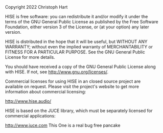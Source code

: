  Copyright 2022 Christoph Hart

 HISE is free software: you can redistribute it and/or modify
 it under the terms of the GNU General Public License as published by
 the Free Software Foundation, either version 3 of the License, or
 (at your option) any later version.

 HISE is distributed in the hope that it will be useful,
 but WITHOUT ANY WARRANTY; without even the implied warranty of
 MERCHANTABILITY or FITNESS FOR A PARTICULAR PURPOSE.  See the
 GNU General Public License for more details.

 You should have received a copy of the GNU General Public License
 along with HISE.  If not, see <http://www.gnu.org/licenses/>.

 Commercial licenses for using HISE in an closed source project are 
 available on request. Please visit the project's website to get more 
 information about commercial licensing:

 http://www.hise.audio/

 HISE is based on the JUCE library, 
 which must be separately licensed for commercial applications:

 http://www.juce.com
This One is a real bug free pancake
